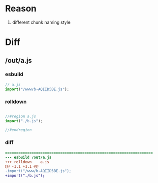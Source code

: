 # Reason
1. different chunk naming style
# Diff
## /out/a.js
### esbuild
```js
// a.js
import("/www/b-AQIID5BE.js");
```
### rolldown
```js

//#region a.js
import("./b.js");

//#endregion
```
### diff
```diff
===================================================================
--- esbuild	/out/a.js
+++ rolldown	a.js
@@ -1,1 +1,1 @@
-import("/www/b-AQIID5BE.js");
+import("./b.js");

```